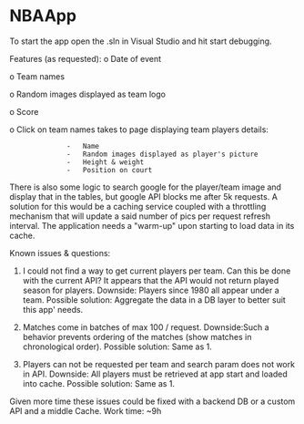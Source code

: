 # NBAApp
To start the app open the .sln in Visual Studio and hit start debugging.

Features (as requested):
 o         Date of event

 o         Team names

 o         Random images displayed as team logo

 o         Score

 o         Click on team names takes to page displaying team players details:

                  -   Name
                  -   Random images displayed as player's picture
                  -   Height & weight
                  -   Position on court
                    
There is also some logic to search google for the player/team image and display that in the tables, 
but google API blocks me after 5k requests.
A solution for this would be a caching service coupled with a throttling mechanism that will update a said number 
of pics per request refresh interval.
The application needs a "warm-up" upon starting to load data in its cache.

Known issues & questions:

1. I could not find a way to get current players per team. 
    Can this be done with the current API?
    It appears that the API would not return played season for players.
    Downside: Players since 1980 all appear under a team. 
    Possible solution: Aggregate the data in a DB layer to better suit this app' needs.

2. Matches come in batches of max 100 / request.
    Downside:Such a behavior prevents ordering of the matches (show matches in chronological order).
    Possible solution: Same as 1.
    
3. Players can not be requested per team and search param does not work in API.
    Downside: All players must be retrieved at app start and loaded into cache.
    Possible solution: Same as 1. 
    
     
Given more time these issues could be fixed with a backend DB or a custom API and a middle Cache.
Work time: ~9h
    

